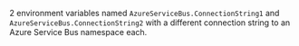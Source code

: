 2 environment variables named `AzureServiceBus.ConnectionString1` and `AzureServiceBus.ConnectionString2` with a different connection string to an Azure Service Bus namespace each.